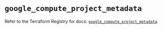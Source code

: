 # `google_compute_project_metadata`

Refer to the Terraform Registry for docs: [`google_compute_project_metadata`](https://registry.terraform.io/providers/hashicorp/google/6.28.0/docs/resources/compute_project_metadata).
